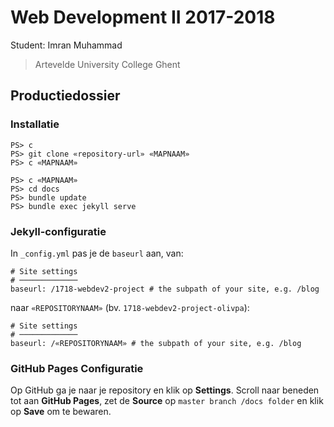 Web Development II 2017-2018
============================

Student: Imran Muhammad

> Artevelde University College Ghent

Productiedossier
----------------


### Installatie

```
PS> c
PS> git clone «repository-url» «MAPNAAM»
PS> c «MAPNAAM»
```

```
PS> c «MAPNAAM»
PS> cd docs
PS> bundle update
PS> bundle exec jekyll serve
```

### Jekyll-configuratie

In `_config.yml` pas je de `baseurl` aan, van:

```
# Site settings
# ─────────────
baseurl: /1718-webdev2-project # the subpath of your site, e.g. /blog
```

naar `«REPOSITORYNAAM»` (bv. `1718-webdev2-project-olivpa`):

```
# Site settings
# ─────────────
baseurl: /«REPOSITORYNAAM» # the subpath of your site, e.g. /blog
```

### GitHub Pages Configuratie

Op GitHub ga je naar je repository en klik op **Settings**. Scroll naar beneden tot aan **GitHub Pages**, zet de **Source** op `master branch /docs folder` en klik op **Save** om te bewaren.